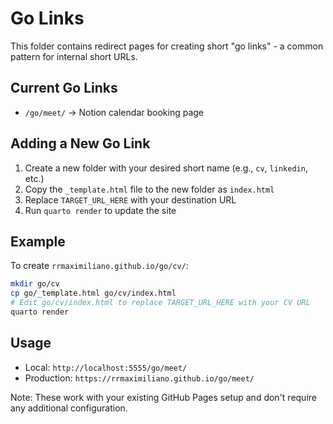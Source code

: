 # Go Links

This folder contains redirect pages for creating short "go links" - a common pattern for internal short URLs.

## Current Go Links

- `/go/meet/` → Notion calendar booking page

## Adding a New Go Link

1. Create a new folder with your desired short name (e.g., `cv`, `linkedin`, etc.)
2. Copy the `_template.html` file to the new folder as `index.html`
3. Replace `TARGET_URL_HERE` with your destination URL
4. Run `quarto render` to update the site

## Example

To create `rrmaximiliano.github.io/go/cv/`:

```bash
mkdir go/cv
cp go/_template.html go/cv/index.html
# Edit go/cv/index.html to replace TARGET_URL_HERE with your CV URL
quarto render
```

## Usage

- Local: `http://localhost:5555/go/meet/`
- Production: `https://rrmaximiliano.github.io/go/meet/`

Note: These work with your existing GitHub Pages setup and don't require any additional configuration.

